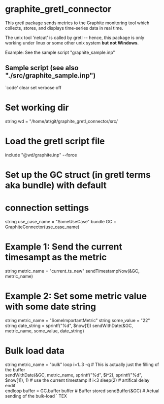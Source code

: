 # graphite_gretl_connector

This gretl package sends metrics to the Graphite monitoring tool which collects, stores, and displays time-series data in real time.

The unix tool 'netcat' is called by gretl -- hence, this package is only working under linux or some other unix system **but not Windows**.

Example: See the sample script "graphite_sample.inp"

## Sample script (see also "./src/graphite_sample.inp")

`code'
clear
set verbose off

# Set working dir
string wd = "/home/at/git/graphite_gretl_connector/src/

# Load the gretl script file
include "@wd/graphite.inp" --force

# Set up the GC struct (in gretl terms aka bundle) with default
# connection settings
string use_case_name = "SomeUseCase"
bundle GC = GraphiteConnector(use_case_name)

# Example 1: Send the current timesampt as the metric
string metric_name = "current_ts_new"
sendTimestampNow(&GC, metric_name)

# Example 2: Set some metric value with some date string
string metric_name = "SomeImportantMetric"
string some_value = "22"
string date_string = sprintf("%d", $now[1])
sendWithDate(&GC, metric_name, some_value, date_string)


# Bulk load data
string metric_name = "bulk"
loop i=1..3 -q
	# This is actually just the filling of the buffer     
    sendWithDate(&GC, metric_name, sprintf("%d", $i^2), sprintf("%d", $now[1]), 1)		# use the current timestamp
    if i<3
        sleep(2)		# artifical delay
    endif    
endloop
buffer = GC.buffer
buffer						# Buffer stored
sendBuffer(&GC)				# Actual sending of the bulk-load
`
TEX







